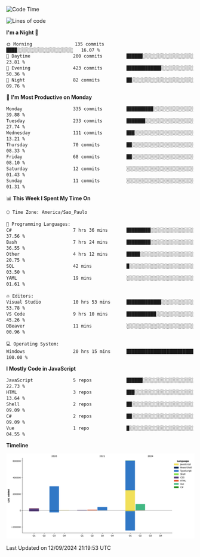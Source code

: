 <!--START_SECTION:waka-->
![Code Time](http://img.shields.io/badge/Code%20Time-2%2C706%20hrs%2037%20mins-blue)

![Lines of code](https://img.shields.io/badge/From%20Hello%20World%20I%27ve%20Written-1.1%20million%20lines%20of%20code-blue)

**I'm a Night 🦉** 

```text
🌞 Morning                135 commits         ████░░░░░░░░░░░░░░░░░░░░░   16.07 % 
🌆 Daytime                200 commits         ██████░░░░░░░░░░░░░░░░░░░   23.81 % 
🌃 Evening                423 commits         █████████████░░░░░░░░░░░░   50.36 % 
🌙 Night                  82 commits          ██░░░░░░░░░░░░░░░░░░░░░░░   09.76 % 
```
📅 **I'm Most Productive on Monday** 

```text
Monday                   335 commits         ██████████░░░░░░░░░░░░░░░   39.88 % 
Tuesday                  233 commits         ███████░░░░░░░░░░░░░░░░░░   27.74 % 
Wednesday                111 commits         ███░░░░░░░░░░░░░░░░░░░░░░   13.21 % 
Thursday                 70 commits          ██░░░░░░░░░░░░░░░░░░░░░░░   08.33 % 
Friday                   68 commits          ██░░░░░░░░░░░░░░░░░░░░░░░   08.10 % 
Saturday                 12 commits          ░░░░░░░░░░░░░░░░░░░░░░░░░   01.43 % 
Sunday                   11 commits          ░░░░░░░░░░░░░░░░░░░░░░░░░   01.31 % 
```


📊 **This Week I Spent My Time On** 

```text
🕑︎ Time Zone: America/Sao_Paulo

💬 Programming Languages: 
C#                       7 hrs 36 mins       █████████░░░░░░░░░░░░░░░░   37.56 % 
Bash                     7 hrs 24 mins       █████████░░░░░░░░░░░░░░░░   36.55 % 
Other                    4 hrs 12 mins       █████░░░░░░░░░░░░░░░░░░░░   20.75 % 
SQL                      42 mins             █░░░░░░░░░░░░░░░░░░░░░░░░   03.50 % 
YAML                     19 mins             ░░░░░░░░░░░░░░░░░░░░░░░░░   01.61 % 

🔥 Editors: 
Visual Studio            10 hrs 53 mins      █████████████░░░░░░░░░░░░   53.78 % 
VS Code                  9 hrs 10 mins       ███████████░░░░░░░░░░░░░░   45.26 % 
DBeaver                  11 mins             ░░░░░░░░░░░░░░░░░░░░░░░░░   00.96 % 

💻 Operating System: 
Windows                  20 hrs 15 mins      █████████████████████████   100.00 % 
```

**I Mostly Code in JavaScript** 

```text
JavaScript               5 repos             ██████░░░░░░░░░░░░░░░░░░░   22.73 % 
HTML                     3 repos             ███░░░░░░░░░░░░░░░░░░░░░░   13.64 % 
Shell                    2 repos             ██░░░░░░░░░░░░░░░░░░░░░░░   09.09 % 
C#                       2 repos             ██░░░░░░░░░░░░░░░░░░░░░░░   09.09 % 
Vue                      1 repo              █░░░░░░░░░░░░░░░░░░░░░░░░   04.55 % 
```



**Timeline**

![Lines of Code chart](https://raw.githubusercontent.com/jonhoffmam/jonhoffmam/master/assets/bar_graph.png)


 Last Updated on 12/09/2024 21:19:53 UTC
<!--END_SECTION:waka-->
